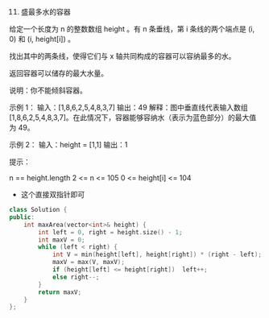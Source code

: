 11. 盛最多水的容器

给定一个长度为 n 的整数数组 height 。有 n 条垂线，第 i 条线的两个端点是 (i, 0) 和 (i, height[i]) 。

找出其中的两条线，使得它们与 x 轴共同构成的容器可以容纳最多的水。

返回容器可以储存的最大水量。

说明：你不能倾斜容器。

 

示例 1：
输入：[1,8,6,2,5,4,8,3,7]
输出：49 
解释：图中垂直线代表输入数组 [1,8,6,2,5,4,8,3,7]。在此情况下，容器能够容纳水（表示为蓝色部分）的最大值为 49。

示例 2：
输入：height = [1,1]
输出：1
 

提示：

n == height.length
2 <= n <= 105
0 <= height[i] <= 104


* 这个直接双指针即可

```cpp
class Solution {
public:
    int maxArea(vector<int>& height) {
        int left = 0, right = height.size() - 1;
        int maxV = 0;
        while (left < right) {
            int V = min(height[left], height[right]) * (right - left);
            maxV = max(V, maxV);
            if (height[left] <= height[right])  left++;
            else right--;
        }
        return maxV;
    }
};
```
